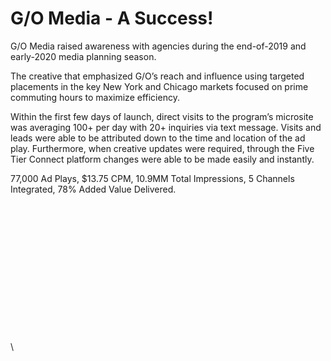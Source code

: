 # G/O Media - A Success!

G/O Media raised awareness with agencies during the end-of-2019 and early-2020 media planning season.&#x20;

The creative that emphasized G/O’s reach and influence using targeted placements in the key New York and Chicago markets focused on prime commuting hours to maximize efficiency.

Within the first few days of launch, direct visits to the program’s microsite was averaging 100+ per day with 20+ inquiries via text message.  Visits and leads were able to be attributed down to the time and location of the ad play.  Furthermore, when creative updates were required, through the Five Tier Connect platform changes were able to be made easily and instantly.

77,000 Ad Plays, $13.75 CPM, 10.9MM Total Impressions, 5 Channels Integrated, 78% Added Value Delivered.

\
\
\
\
\
\
\
\
\
\
\
\
\
\
